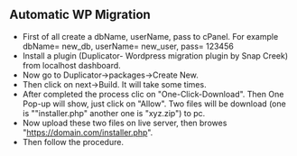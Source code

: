 ## Automatic WP Migration

* First of all create a dbName, userName, pass to cPanel. For example dbName= new_db, userName= new_user, pass= 123456
* Install a plugin (Duplicator- Wordpress migration plugin by Snap Creek) from localhost dashboard.
* Now go to Duplicator->packages->Create New.
* Then click on next->Build. It will take some times.
* After completed the process clic on "One-Click-Download". Then One Pop-up will show, just click on "Allow". Two files will be download (one is ""installer.php" another one is "xyz.zip") to pc.
* Now upload these two files on live server, then browes "https://domain.com/installer.php".
* Then follow the procedure.